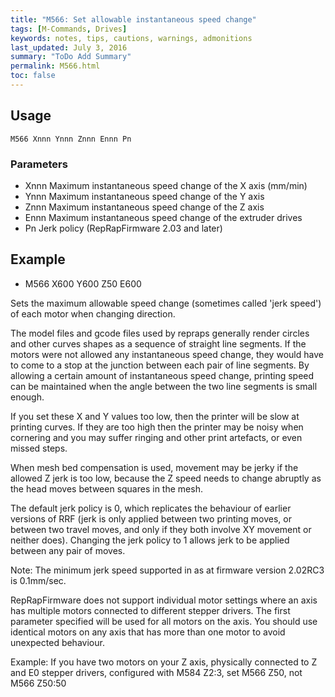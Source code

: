 ```yaml
---
title: "M566: Set allowable instantaneous speed change" 
tags: [M-Commands, Drives]
keywords: notes, tips, cautions, warnings, admonitions
last_updated: July 3, 2016
summary: "ToDo Add Summary"
permalink: M566.html
toc: false
---
```


## Usage ##
```
M566 Xnnn Ynnn Znnn Ennn Pn
```

### Parameters ###

+ Xnnn Maximum instantaneous speed change of the X axis (mm/min)
+ Ynnn Maximum instantaneous speed change of the Y axis
+ Znnn Maximum instantaneous speed change of the Z axis
+ Ennn Maximum instantaneous speed change of the extruder drives
+ Pn Jerk policy (RepRapFirmware 2.03 and later)

## Example ##

+ M566 X600 Y600 Z50 E600

Sets the maximum allowable speed change (sometimes called 'jerk speed') of each motor when changing direction.

The model files and gcode files used by repraps generally render circles and other curves shapes as a sequence of straight line segments. If the motors were not allowed any instantaneous speed change, they would have to come to a stop at the junction between each pair of line segments. By allowing a certain amount of instantaneous speed change, printing speed can be maintained when the angle between the two line segments is small enough.

If you set these X and Y values too low, then the printer will be slow at printing curves. If they are too high then the printer may be noisy when cornering and you may suffer ringing and other print artefacts, or even missed steps.

When mesh bed compensation is used, movement may be jerky if the allowed Z jerk is too low, because the Z speed needs to change abruptly as the head moves between squares in the mesh.

The default jerk policy is 0, which replicates the behaviour of earlier versions of RRF (jerk is only applied between two printing moves, or between two travel moves, and only if they both involve XY movement or neither does). Changing the jerk policy to 1 allows jerk to be applied between any pair of moves.

Note: The minimum jerk speed supported in as at firmware version 2.02RC3 is 0.1mm/sec.

RepRapFirmware does not support individual motor settings where an axis has multiple motors connected to different stepper drivers. The first parameter specified will be used for all motors on the axis. You should use identical motors on any axis that has more than one motor to avoid unexpected behaviour.

Example: If you have two motors on your Z axis, physically connected to Z and E0 stepper drivers, configured with M584 Z2:3, set M566 Z50, not M566 Z50:50
